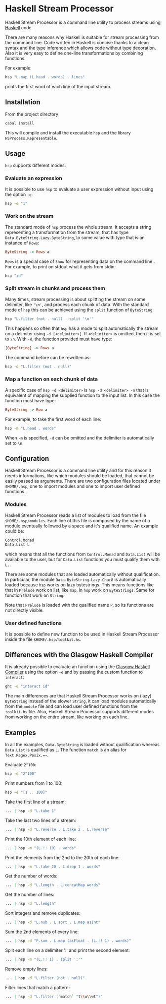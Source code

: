 # Haskell Stream Processor

Haskell Stream Processor is a command line utility to process streams
using [Haskell](http://www.haskell.org) code.

There are many reasons why Haskell is suitable for stream processing from the
command line.  Code written in Haskell is concise thanks to a clean syntax and
the type inference which allows code without type decoration. Also it is very
easy to define one-line transformations by combining functions.

For example:

```sh
hsp "L.map (L.head . words) . lines"
```

prints the first word of each line of the input stream.

## Installation

From the project directory

```sh
cabal install
```

This will compile and install the executable `hsp` and the library
`HSProcess.Representable`.

##  Usage

`hsp` supports different modes:

### Evaluate an expression

It is possible to use `hsp` to evaluate a user expression without
input using the option `-e`:

```sh
hsp -e "1"
```

### Work on the stream

The standard mode of `hsp` process the whole stream. It accepts a
string representing a transformation from the stream, that has type
`Data.ByteString.Lazy.ByteString`, to some value with type that is an
instance of `Rows`:

```haskell
ByteString -> Rows a
```

`Rows` is a special case of `Show` for representing data on the
command line . For example, to print on stdout what it gets from stdin:

```sh
hsp "id"
```

### Split stream in chunks and process them

Many times, stream processing is about splitting the stream on some delimiter,
like `'\n'`, and process each chunk of data. With the standard mode of
`hsp` this can be achieved using the `split` function of `ByteString`:

```sh
hsp "L.filter (not . null) . split '\n'"
```

This happens so often that `hsp` has a mode to split automatically the
stream on a delimiter using `-d [<delimiter>]`.  If
`<delimiter>` is omitted, then it is set to `\n`. With `-d`, the
function provided must have type:

```haskell
[ByteString] -> Rows a
```
The command before can be rewritten as:

```sh
hsp -d "L.filter (not . null)"
```

### Map a function on each chunk of data

A specific case of `hsp -d <delimiter>` is `hsp -d <delimiter> -m` that
is equivalent of mapping the supplied function to the input list. In this case
the function must have type:

```haskell
ByteString -> Row a
```

For example, to take the first word of each line:

```sh
hsp -m "L.head . words"
```

When `-m` is specified, `-d` can be omitted and the delimiter is
automatically set to `\n`.

## Configuration

Haskell Stream Processor is a command line utility and for this reason it needs
informations, like which modules should be loaded, that cannot be easily passed
as arguments. There are two configuration files located under
`$HOME/.hsp`,  one to import modules and one to import user defined
functions.

### Modules

Haskell Stream Processor reads a list of modules to load from the file
`$HOME/.hsp/modules`. Each line of this file is composed by the name of a
module eventually followed by a space and it's qualified name. An example could
be:

```sh
Control.Monad
Data.List L
```

which means that all the functions from `Control.Monad` and `Data.List`
will be available to the user, but for `Data.List` functions you must
qualify them with `L.`.

There are some modules that are loaded automatically without qualification. In particular,
the module `Data.ByteString.Lazy.Char8` is automatically loaded
because `hsp` works on lazy bytestrings. This means functions like that
in `Prelude` work on list, like `map`, in `hsp` work on
`ByteStrings`. Same for function that work on `String`.

Note that `Prelude` is loaded with the qualified name `P`, so its
functions are not directly visible.

### User defined functions

It is possible to define new function to be used in Haskell Stream Processor
inside the file `$HOME/.hsp/toolkit.hs`.

## Differences with the Glasgow Haskell Compiler

It is already possible to evaluate an function using the
[Glasgow Haskell Compiler](http://www.haskell.org/ghc/) using the option
`-e` and by passing the custom function to `interact`:

```sh
ghc -e "interact id"
```

The main differences are that Haskell Stream Processor works on (lazy)
`ByteString` instead of the slower `String`, it can load modules
automatically from the `module` file and can load user defined functions
from the `toolkit.hs` file. Also, Haskell Stream Processor supports
different modes from working on the entire stream, like working on each line.

## Examples

In all the examples, `Data.ByteString` is loaded without qualification
whereas `Data.List` is qualified as `L`. The function `match` is an
alias for `Text.Regex.Posix.=~`.

Evaluate `2^100`:

```sh
hsp -e "2^100"
```

Print numbers from 1 to 100:

```sh
hsp -e "[1 .. 100]"
```

Take the first line of a stream:

```sh
... | hsp -d "L.take 1"
```

Take the last two lines of a stream:

```sh
... | hsp -d "L.reverse . L.take 2 . L.reverse"
```

Print the 10th element of each line:

```sh
... | hsp -m "(L.!! 10) . words"
```

Print the elements from the 2nd to the 20th of each line:

```sh
... | hsp -m "L.take 20 . L.drop 1 . words"
```

Get the number of words:

```sh
... | hsp -d "L.length . L.concatMap words"
```

Get the number of lines:

```sh
... | hsp -d "L.length"
```

Sort integers and remove duplicates:

```sh
... | hsp -d "L.nub . L.sort . L.map asInt"
```

Sum the 2nd elements of every line:

```sh
... | hsp -d "P.sum . L.map (asFloat . (L.!! 1) . words)"
```

Split each line on a delimiter ':' and print the second element:

```sh
... | hsp -m "(L.!! 1) . split ':'"
```

Remove empty lines:

```sh
... | hsp -d "L.filter (not . null)"
```

Filter lines that match a pattern:

```sh
... | hsp -d "L.filter (`match` "t\\w\\wt")"
```
